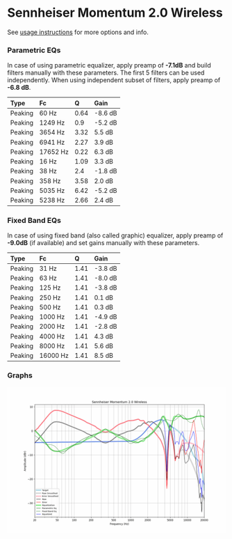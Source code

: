 # Sennheiser Momentum 2.0 Wireless
See [usage instructions](https://github.com/jaakkopasanen/AutoEq#usage) for more options and info.

### Parametric EQs
In case of using parametric equalizer, apply preamp of **-7.1dB** and build filters manually
with these parameters. The first 5 filters can be used independently.
When using independent subset of filters, apply preamp of **-6.8 dB**.

| Type    | Fc       |    Q | Gain    |
|:--------|:---------|:-----|:--------|
| Peaking | 60 Hz    | 0.64 | -8.6 dB |
| Peaking | 1249 Hz  | 0.9  | -5.2 dB |
| Peaking | 3654 Hz  | 3.32 | 5.5 dB  |
| Peaking | 6941 Hz  | 2.27 | 3.9 dB  |
| Peaking | 17652 Hz | 0.22 | 6.3 dB  |
| Peaking | 16 Hz    | 1.09 | 3.3 dB  |
| Peaking | 38 Hz    | 2.4  | -1.8 dB |
| Peaking | 358 Hz   | 3.58 | 2.0 dB  |
| Peaking | 5035 Hz  | 6.42 | -5.2 dB |
| Peaking | 5238 Hz  | 2.66 | 2.4 dB  |

### Fixed Band EQs
In case of using fixed band (also called graphic) equalizer, apply preamp of **-9.0dB**
(if available) and set gains manually with these parameters.

| Type    | Fc       |    Q | Gain    |
|:--------|:---------|:-----|:--------|
| Peaking | 31 Hz    | 1.41 | -3.8 dB |
| Peaking | 63 Hz    | 1.41 | -8.0 dB |
| Peaking | 125 Hz   | 1.41 | -3.8 dB |
| Peaking | 250 Hz   | 1.41 | 0.1 dB  |
| Peaking | 500 Hz   | 1.41 | 0.3 dB  |
| Peaking | 1000 Hz  | 1.41 | -4.9 dB |
| Peaking | 2000 Hz  | 1.41 | -2.8 dB |
| Peaking | 4000 Hz  | 1.41 | 4.3 dB  |
| Peaking | 8000 Hz  | 1.41 | 5.6 dB  |
| Peaking | 16000 Hz | 1.41 | 8.5 dB  |

### Graphs
![](./Sennheiser%20Momentum%202.0%20Wireless.png)